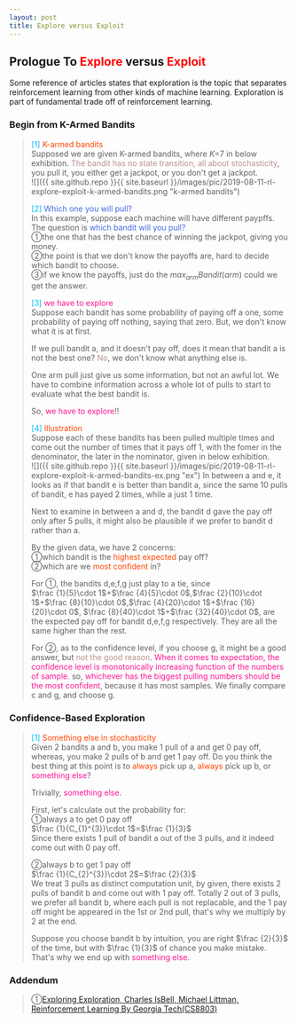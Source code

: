 ```yaml
---
layout: post
title: Explore versus Exploit
---
```


## Prologue To <font color="Red">Explore</font> versus <font color="Red">Exploit</font>
<p class="message">
Some reference of articles states that exploration is the topic that separates reinforcement learning from other kinds of machine learning.  Exploration is part of fundamental trade off of reinforcement learning.
</p>

### Begin from K-Armed Bandits
><font color="DeepSkyBlue">[1]</font>
><font color="OrangeRed">K-armed bandits</font>  
>Supposed we are given K-armed bandits, where $K$=$7$ in below exhibition.  <font color="RosyBrown">The bandit has no state transition, all about stochasticity</font>, you pull it, you either get a jackpot, or you don't get a jackpot.  
![]({{ site.github.repo }}{{ site.baseurl }}/images/pic/2019-08-11-rl-explore-exploit-k-armed-bandits.png "k-armed bandits")
>
><font color="DeepSkyBlue">[2]</font>
><font color="RoyalBlue">Which one you will pull?</font>  
>In this example, suppose each machine will have different paypffs.  The question is <font color="RoyalBlue">which bandit will you pull?</font>  
>&#10112;the one that has the best chance of winning the jackpot, giving you money.  
>&#10113;the point is that we don't know the payoffs are, hard to decide which bandit to choose.  
>&#10114;if we know the payoffs, just do the $max_{arm}Bandit(arm)$ could we get the answer.  
>
><font color="DeepSkyBlue">[3]</font>
><font color="DeepPink">we have to explore</font>  
>Suppose each bandit has some probability of paying off a one, some probability of paying off nothing, saying that zero.  But, we don't know what it is at first.  
>
>If we pull bandit a, and it doesn't pay off, does it mean that bandit a is not the best one?  <font color="RosyBrown">No</font>, we don't know what anything else is.  
>
>One arm pull just give us some information, but not an awful lot.  We have to combine information across a whole lot of pulls to start to evaluate what the best bandit is.  
>
>So, <font color="DeepPink">we have to explore</font>!!  
>
><font color="DeepSkyBlue">[4]</font>
><font color="OrangeRed">Illustration</font>  
>Suppose each of these bandits has been pulled multiple times and come out the number of times that it pays off 1, with the fomer in the denominator, the later in the nominator, given in below exhibition.  
![]({{ site.github.repo }}{{ site.baseurl }}/images/pic/2019-08-11-rl-explore-exploit-k-armed-bandits-ex.png "ex")
>In between a and e, it looks as if that bandit e is better than bandit a, since the same 10 pulls of bandit, e has payed 2 times, while a just 1 time.  
>
>Next to examine in between a and d, the bandit d gave the pay off only after 5 pulls, it might also be plausible if we prefer to bandit d rather than a.  
>
>By the given data, we have 2 concerns:  
>&#10112;which bandit is the <font color="OrangeRed">highest expected</font> pay off?  
>&#10113;which are we <font color="OrangeRed">most confident</font> in?  
>
>For &#10112;, the bandits d,e,f,g just play to a tie, since  
>$\frac {1}{5}\cdot 1$+$\frac {4}{5}\cdot 0$,$\frac {2}{10}\cdot 1$+$\frac {8}{10}\cdot 0$,$\frac {4}{20}\cdot 1$+$\frac {16}{20}\cdot 0$, $\frac {8}{40}\cdot 1$+$\frac {32}{40}\cdot 0$, are the expected pay off for bandit d,e,f,g respectively.  They are all the same higher than the rest.  
>
>For &#10113;, as to the confidence level, if you choose g, it might be a good answer, but <font color="RosyBrown">not the good reason</font>.  <font color="DeepPink">When it comes to expectation, the confidence level is monotonically increasing function of the numbers of sample.</font>  so, <font color="DeepPink">whichever has the biggest pulling numbers should be the most confident</font>, because it has most samples.  We finally compare c and g, and choose g.  

### Confidence-Based Exploration
><font color="DeepSkyBlue">[1]</font>
><font color="OrangeRed">Something else in stochasticity</font>  
>Given 2 bandits a and b, you make 1 pull of a and get 0 pay off, whereas, you make 2 pulls of b and get 1 pay off.  Do you think the best thing at this point is to <font color="OrangeRed">always</font> pick up a, <font color="OrangeRed">always</font> pick up b, or <font color="DeepPink">something else</font>?  
>
>Trivially, <font color="DeepPink">something else</font>.  
>
>First, let's calculate out the probability for:  
>&#10112;always a to get 0 pay off  
>$\frac {1}{C_{1}^{3}}\cdot 1$=$\frac {1}{3}$  
>Since there exists 1 pull of bandit a out of the 3 pulls, and it indeed come out with 0 pay off.  
>
>&#10113;always b to get 1 pay off  
>$\frac {1}{C_{2}^{3}}\cdot 2$=$\frac {2}{3}$  
>We treat 3 pulls as distinct computation unit, by given, there exists 2 pulls of bandit b and come out with 1 pay off.  Totally 2 out of 3 pulls, we prefer all bandit b, where each pull is not replacable, and the 1 pay off might be appeared in the 1st or 2nd pull, that's why we multiply by 2 at the end.  
>
>Suppose you choose bandit b by intuition, you are right $\frac {2}{3}$ of the time, but with $\frac {1}{3}$ of chance you make mistake.  That's why we end up with <font color="DeepPink">something else</font>.  

### Addendum
>&#10112;[Exploring Exploration, Charles IsBell, Michael Littman, Reinforcement Learning By Georgia Tech(CS8803)](https://classroom.udacity.com/courses/ud600/lessons/4402978778/concepts/44548888230923)  

<!-- Γ -->
<!-- \Omega -->
<!-- \cap intersection -->
<!-- \cup union -->
<!-- \frac{\Gamma(k + n)}{\Gamma(n)} \frac{1}{r^k}  -->
<!-- \mbox{\large$\vert$}\nolimits_0^\infty -->
<!-- \vert_0^\infty -->
<!-- \vert_{0.5}^{\infty} -->
<!-- &prime; ′ -->
<!-- &Prime; ″ -->
<!-- $E\lbrack X\rbrack$ -->
<!-- \overline{X_n} -->
<!-- \underset{Succss}P -->
<!-- \frac{{\overline {X_n}}-\mu}{S/\sqrt n} -->
<!-- \lim_{t\rightarrow\infty} -->
<!-- \int_{0}^{a}\lambda\cdot e^{-\lambda\cdot t}\operatorname dt -->
<!-- \Leftrightarrow -->
<!-- \prod_{v\in V} -->
<!-- \subset -->
<!-- \subseteq -->
<!-- \varnothing -->
<!-- \perp -->
<!-- \overset\triangle= -->
<!-- \left|X\right| -->
<!-- \xrightarrow{r_t} -->
<!-- \left\|?\right\| => ||?||-->
<!-- \left|?\right| => |?|-->
<!-- \lbrack BQ\rbrack => [BQ] -->
<!-- \subset -->
<!-- \subseteq -->

<!-- Notes -->
<!-- <font color="OrangeRed">items, verb, to make it the focus, mathematic expression</font> -->
<!-- <font color="Red">KKT</font> -->
<!-- <font color="Red">SMO heuristics</font> -->
<!-- <font color="Red">F</font> distribution -->
<!-- <font color="Red">t</font> distribution -->
<!-- <font color="DeepSkyBlue">suggested item, soft item</font> -->
<!-- <font color="RoyalBlue">old alpha, quiz, example</font> -->
<!-- <font color="Green">new alpha</font> -->

<!-- <font color="#C20000">conclusion, finding</font> -->
<!-- <font color="DeepPink">positive conclusion, finding</font> -->
<!-- <font color="RosyBrown">negative conclusion, finding</font> -->

<!-- <font color="#00ADAD">policy</font> -->
<!-- <font color="#6100A8">full observable</font> -->
<!-- <font color="#FFAC12">partial observable</font> -->
<!-- <font color="#EB00EB">stochastic</font> -->
<!-- <font color="#8400E6">state transition</font> -->
<!-- <font color="#D600D6">discount factor gamma $\gamma$</font> -->
<!-- <font color="#D600D6">$V(S)$</font> -->
<!-- <font color="#9300FF">immediate reward R(S)</font> -->

<!-- ### <font color="RoyalBlue">Example</font>: Illustration By Rainy And Sunny Days In One Week -->
<!-- <font color="RoyalBlue">[Question]</font> -->
<!-- <font color="DeepSkyBlue">[Answer]</font> -->

<!-- <font color="Brown">Notes::mjtsai1974</font> -->

<!-- 
[1]Given the vehicles pass through a highway toll station is $6$ per minute, what is the probability that no cars within $30$ seconds?
><font color="DeepSkyBlue">[1]</font>
><font color="OrangeRed">Given the vehicles pass through a highway toll station is $6$ per minute, what is the probability that no cars within $30$ seconds?</font>  
-->

<!--
><font color="DeepSkyBlue">[Notes]</font>
><font color="OrangeRed">Why at this moment, the Poisson and exponential probability come out with different result?</font>  
-->

<!-- https://www.medcalc.org/manual/gamma_distribution_functions.php -->
<!-- https://www.statlect.com/probability-distributions/student-t-distribution#hid5 -->
<!-- http://www.wiris.com/editor/demo/en/ -->